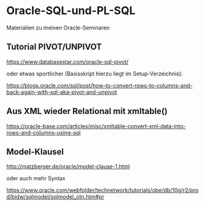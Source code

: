 # Oracle-SQL-und-PL-SQL
Materialien zu meinen Oracle-Seminaren

## Tutorial PIVOT/UNPIVOT 
https://www.databasestar.com/oracle-sql-pivot/

oder etwas sportlicher (Basisskript hierzu liegt im Setup-Verzeichnis):  

https://blogs.oracle.com/sql/post/how-to-convert-rows-to-columns-and-back-again-with-sql-aka-pivot-and-unpivot

## Aus XML wieder Relational mit xmltable()

https://oracle-base.com/articles/misc/xmltable-convert-xml-data-into-rows-and-columns-using-sql

## Model-Klausel

http://matzberger.de/oracle/model-clause-1.html

oder auch mehr Syntax

https://www.oracle.com/webfolder/technetwork/tutorials/obe/db/10g/r2/prod/bidw/sqlmodel/sqlmodel_otn.htm#pr



